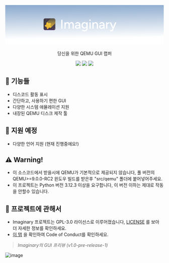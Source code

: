 <p align="center">
	<img src="https://github.com/dontpanic-studios/imaginary/blob/main/github-resource/logo.png?raw=true">
</p>

<p align="center">당신을 위한 QEMU GUI 랩퍼</p>  
<p align="center">
	<a href="https://github.com/dontpanic-studios/imaginary/releases/latest"><img src="https://img.shields.io/github/v/release/dontpanic-studios/imaginary?label=latest&style=for-the-badge&"></a>
	<a href="https://github.com/dontpanic-studios/imaginary/releases"><img src="https://img.shields.io/github/downloads/dontpanic-studios/imaginary/latest/imaginary-setup.exe?style=for-the-badge&"></a>
	<a href="https://github.com/dontpanic-studios/imaginary/graphs/contributors"><img src="https://img.shields.io/github/contributors/dontpanic-studios/imaginary?style=for-the-badge&"></a>
</p>  

## 👀 기능들
- 디스코드 활동 표시
- 간단하고, 사용하기 편한 GUI
- 다양한 시스템 애뮬레이션 지원
- 내장된 QEMU 디스크 제작 툴
  
## 🚩 지원 예정
- 다양한 언어 지원 (현재 진행중에요!)

## ⚠ Warning!
- 이 소스코드에서 받을시에 QEMU가 기본적으로 제공되지 않습니다, 풀 버전의 QEMU>=9.0.0-RC2 윈도우 빌드를 받은후 "src/qemu" 폴더에 붙어넣어주세요.
- 이 프로젝트는 Python 버전 3.12.3 이상을 요구합니다, 이 버전 이하는 제대로 작동을 안할수 있습니다.

## 📜 프로젝트에 관해서
- Imaginary 프로젝트는 GPL-3.0 라이선스로 이루어졌습니다, [LICENSE](https://github.com/dontpanic-studios/imaginary/blob/main/LICENSE) 를 보아 더 자세한 정보를 확인하세요.
- [이 탭](https://github.com/dontpanic-studios/imaginary?tab=coc-ov-file) 을 확인하여 Code of Conduct를 확인하세요.

> *Imaginary의 GUI 프리뷰 (v1.0-pre-release-1)*
  
![image](https://github.com/dontpanic-studios/imaginary/assets/89384053/dd946ef7-9f54-4d22-9def-209c20204f7f)
